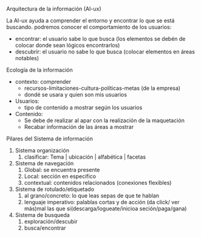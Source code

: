 Arquitectura de la información (AI-ux)

La AI-ux ayuda a comprender el entorno y encontrar lo que se está buscando.
podremos conocer el comportamiento de los usuarios: 
- encontrar: el usuario sabe lo que busca (los elementos se debén de colocar donde sean lógicos encontrarlos)
- descubrir: el usuario no sabe lo que busca (colocar elementos en áreas notables)

Ecología de la información
- contexto: comprender
  - recursos-limitaciones-cultura-políticas-metas (de la empresa)
  - dondé se usara y quien son mis usuarios
- Usuarios: 
  - tipo de contenido a mostrar según los usuarios
- Contenido:
  - Se debe de realizar al apar con la realización de la maquetación
  - Recabar información de las áreas a mostrar

Pilares del Sistema de información
1. Sistema organización
   1. clasificar: Tema | ubicación | alfabética | facetas
2. Sistema de navegación
   1. Global: se encuentra presente
   2. Local: sección en especifico
   3. contextual: contenidos relacionados (conexiones flexibles)
3. Sistema de rotulado/etiquetado
   1. al grano/concreto: lo que leas sepas de que te hablan
   2. lenguaje imperativo: palablas cortas y de acción (da click/ ver más)mal las que si(descarga/logueate/inicioa seción/paga/gana)  
4. Sistema de busqueda
   1. exploración/descubir
   2. busca/encontrar

